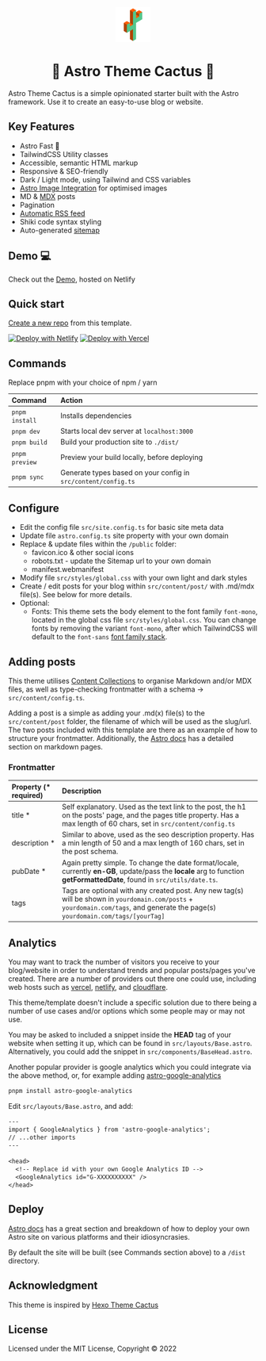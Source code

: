 <div align="center">
  <img alt="Astro Theme Cactus logo" src="./gh-assets/astro-cactus-logo.png" width="70" />
</div>
<h1 align="center">
  🚀 Astro Theme Cactus 🌵
</h1>

Astro Theme Cactus is a simple opinionated starter built with the Astro framework. Use it to create an easy-to-use blog or website.

## Key Features

- Astro Fast 🚀
- TailwindCSS Utility classes
- Accessible, semantic HTML markup
- Responsive & SEO-friendly
- Dark / Light mode, using Tailwind and CSS variables
- [Astro Image Integration](https://docs.astro.build/en/guides/integrations-guide/image/) for optimised images
- MD & [MDX](https://docs.astro.build/en/guides/markdown-content/#mdx-only-features) posts
- Pagination
- [Automatic RSS feed](https://docs.astro.build/en/guides/rss)
- Shiki code syntax styling
- Auto-generated [sitemap](https://docs.astro.build/en/guides/integrations-guide/sitemap/)

## Demo 💻

Check out the [Demo](https://astro-theme-cactus.netlify.app/), hosted on Netlify

## Quick start

[Create a new repo](https://github.com/chrismwilliams/astro-theme-cactus/generate) from this template.

[![Deploy with Netlify](https://www.netlify.com/img/deploy/button.svg)](https://app.netlify.com/start/deploy?repository=https://github.com/chrismwilliams/astro-theme-cactus) [![Deploy with Vercel](https://vercel.com/button)](https://vercel.com/new/clone?repository-url=https%3A%2F%2Fgithub.com%2Fchrismwilliams%2Fastro-theme-cactus&project-name=astro-theme-cactus)

## Commands

Replace pnpm with your choice of npm / yarn

| Command        | Action                                                         |
| :------------- | :------------------------------------------------------------- |
| `pnpm install` | Installs dependencies                                          |
| `pnpm dev`     | Starts local dev server at `localhost:3000`                    |
| `pnpm build`   | Build your production site to `./dist/`                        |
| `pnpm preview` | Preview your build locally, before deploying                   |
| `pnpm sync`    | Generate types based on your config in `src/content/config.ts` |

## Configure

- Edit the config file `src/site.config.ts` for basic site meta data
- Update file `astro.config.ts` site property with your own domain
- Replace & update files within the `/public` folder:
  - favicon.ico & other social icons
  - robots.txt - update the Sitemap url to your own domain
  - manifest.webmanifest
- Modify file `src/styles/global.css` with your own light and dark styles
- Create / edit posts for your blog within `src/content/post/` with .md/mdx file(s). See below for more details.
- Optional:
  - Fonts: This theme sets the body element to the font family `font-mono`, located in the global css file `src/styles/global.css`. You can change fonts by removing the variant `font-mono`, after which TailwindCSS will default to the `font-sans` [font family stack](https://tailwindcss.com/docs/font-family).

## Adding posts

This theme utilises [Content Collections](https://docs.astro.build/en/guides/content-collections/) to organise Markdown and/or MDX files, as well as type-checking frontmatter with a schema -> `src/content/config.ts`.

Adding a post is a simple as adding your .md(x) file(s) to the `src/content/post` folder, the filename of which will be used as the slug/url. The two posts included with this template are there as an example of how to structure your frontmatter. Additionally, the [Astro docs](https://docs.astro.build/en/guides/markdown-content/) has a detailed section on markdown pages.

### Frontmatter

| Property (\* required) | Description                                                                                                                                                                       |
|:-----------------------| :-------------------------------------------------------------------------------------------------------------------------------------------------------------------------------- |
| title \*               | Self explanatory. Used as the text link to the post, the h1 on the posts' page, and the pages title property. Has a max length of 60 chars, set in `src/content/config.ts`        |
| description \*         | Similar to above, used as the seo description property. Has a min length of 50 and a max length of 160 chars, set in the post schema.                                             |
| pubDate \*             | Again pretty simple. To change the date format/locale, currently **en-GB**, update/pass the **locale** arg to function **getFormattedDate**, found in `src/utils/date.ts`.        |
| tags                   | Tags are optional with any created post. Any new tag(s) will be shown in `yourdomain.com/posts` + `yourdomain.com/tags`, and generate the page(s) `yourdomain.com/tags/[yourTag]` |

## Analytics

You may want to track the number of visitors you receive to your blog/website in order to understand trends and popular posts/pages you've created. There are a number of providers out there one could use, including web hosts such as [vercel](https://vercel.com/analytics), [netlify](https://www.netlify.com/products/analytics/), and [cloudflare](https://www.cloudflare.com/web-analytics/).

This theme/template doesn't include a specific solution due to there being a number of use cases and/or options which some people may or may not use.

You may be asked to included a snippet inside the **HEAD** tag of your website when setting it up, which can be found in `src/layouts/Base.astro`. Alternatively, you could add the snippet in `src/components/BaseHead.astro`.

Another popular provider is google analytics which you could integrate via the above method, or, for example adding [astro-google-analytics](https://www.npmjs.com/package/astro-google-analytics)

```bash
pnpm install astro-google-analytics
```

Edit `src/layouts/Base.astro`, and add:

```tsx
---
import { GoogleAnalytics } from 'astro-google-analytics';
// ...other imports
---

<head>
  <!-- Replace id with your own Google Analytics ID -->
  <GoogleAnalytics id="G-XXXXXXXXXX" />
</head>
```

## Deploy

[Astro docs](https://docs.astro.build/en/guides/deploy/) has a great section and breakdown of how to deploy your own Astro site on various platforms and their idiosyncrasies.

By default the site will be built (see Commands section above) to a `/dist` directory.

## Acknowledgment

This theme is inspired by [Hexo Theme Cactus](https://github.com/probberechts/hexo-theme-cactus)

## License

Licensed under the MIT License, Copyright © 2022
